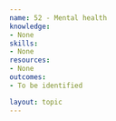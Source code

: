 ```yaml
---
name: 52 - Mental health
knowledge:
- None
skills:
- None
resources:
- None
outcomes:
- To be identified

layout: topic
---
```

